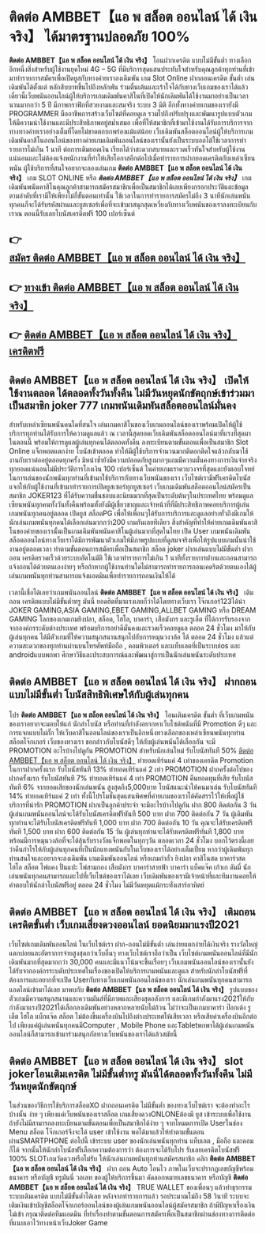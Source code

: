 # ติดต่อ AMBBET【แอ พ สล็อต ออนไลน์ ได้ เงิน จริง】  ได้มาตรฐานปลอดภัย 100%

**ติดต่อ AMBBET【แอ พ สล็อต ออนไลน์ ได้ เงิน จริง】** โอนฝากเครดิต แบบไม่มีขั้นต่ำ  ทางเลือกอีกหนึ่งสิ่งสำหรับผู้ใช้งานยุคใหม่ 4G – 5G ที่มีบริการสุดแสนประทับใจสำหรับคุณลูกค้าทุกท่านที่เข้ามาทำรายการสมัครเพื่อเปิดยูสกับทางค่ายเราลงเดิมพัน เกม Slot Online ฝากถอนเครดิต ขั้นต่ำ เล่นเดิมพันได้ตั้งแต่ หลักสิบบาทขึ้นไปถึงหลักพัน ร่วมตื่นเต้นและเร้าใจได้กับทางเว็บเกมของเราได้แล้วเดี๋ยวนี้เว็บพนันออนไลน์ผู้ให้บริการเกมเดิมพันคาสิโนที่เปิดให้นักเดิมพันได้ใช้งานมาอย่างเป็นเวลานานมากกว่า 5 ปี มีภาพกราฟิกที่สวยงามและสมจริง ระบบ 3 มิติ
อีกทั้งทางค่ายเกมของเรายังมี  PROGRAMMER มืออาชีพการสร้างเว็บไซต์ที่คอยดูเล  รวมไปถึงปรับปรุงและพัฒนารูปแบบตัวเกมให้มีความน่าใช้งานและมีประสิทธิภาพอยู่สม่ำเสมอ เพื่อที่ให้สมาชิกที่เข้ามาใช้งานได้รับการบริการจากทางทางค่ายเราอย่างเต็มที่โดยไม่ขาดตกบกพร่องแม้แต่น้อย เว็บเดิมพันสล็อตออนไลน์ผู้ให้บริการเกมเดิมพันคาสิโนออนไลน์ของทางค่ายเกมเดิมพันออนไลน์ของเรานั้นยังเป็นระบบออโต้ใช้เวลาการทำรายการไม่เกิน 1 นาที ต่อการเติมยอดเงิน เรียกได้ว่าสะดวกสบายและรวดเร็วทันใจสำหรับผู้ใช้งานแน่นอนและไม่ต้องแจ้งพนักงานที่ทำให้เสียโอกาสอีกต่อไปเมื่อทำรายการฝากยอดเครดิตกับเหล่าเซียนพนัน
ผู้ใช้บริการที่สนใจอยากจะลองเล่นเกม **ติดต่อ AMBBET【แอ พ สล็อต ออนไลน์ ได้ เงิน จริง】** เกม SLOT ONLINE หรือ ***ติดต่อ AMBBET【แอ พ สล็อต ออนไลน์ ได้ เงิน จริง】*** เกมเดิมพันพนันคาสิโนคุณลูกค้าสามารถสมัครสมาชิกเพื่อเป็นสมาชิกได้เลยเพียงกรอกประวัติและข้อมูลตามลำดับที่เรามีให้เพียงไม่กี่ขั้นตอนเท่านั้น ใช้เวลาในการทำรายการสมัครไม่ถึง 3 นาทีนักเล่นพนันทุกคนก็จะได้รับรหัสผ่านและยูสเซอร์เพื่อที่จะเข้ามาสนุกสุดเหวี่ยงกับทางเว็บพนันของเราลงทะเบียนกับเราณ ตอนนี้รับเลยโบนัสเครดิตฟรี 100 เปอร์เซ็นต์

## 👉 [สมัคร ติดต่อ AMBBET【แอ พ สล็อต ออนไลน์ ได้ เงิน จริง】](https://archa888.com/)
## 👉 [ทางเข้า ติดต่อ AMBBET【แอ พ สล็อต ออนไลน์ ได้ เงิน จริง】](https://archa888.com/)
## 👉 [ติดต่อ AMBBET【แอ พ สล็อต ออนไลน์ ได้ เงิน จริง】 เครดิตฟรี](https://archa888.com/)

## ติดต่อ AMBBET【แอ พ สล็อต ออนไลน์ ได้ เงิน จริง】 เปิดให้ใช้งานตลอด ได้ตลอดทั้งวันทั้งคืน ไม่มีวันหยุดนักขัตฤกษ์เข้าร่วมมาเป็นสมาชิก joker 777 เกมพนันเดิมพันสล็อตออนไลน์มั่นคง

สำหรับเหล่าเซียนพนันคนใดที่สนใจ เล่นเกมคาสิโนของเว็บเกมออนไลน์ของเราพร้อมเปิดให้ผู้ใช้บริการทุกท่านได้รับการให้ความดูแลแล้ว ณ เวลานี้สุดยอดเว็บเดิมพันสล็อตออนไลน์มาที่แรงที่สุดมาในตอนนี้ พร้อมให้การดูแลผู้เล่นทุกคนได้ตลอดทั้งคืน ลงทะเบียนตามขั้นตอนเพื่อเป็นสมาชิก Slot Online แจ็กพอตแตกง่าย โบนัสเข้าตลอด ทำให้มีผู้ใช้บริการจำนวนมากติดอกติดใจแล้วกลับมาใช้งานกับเราต่ออยู่ตลอดทุกครั้ง มิหนำซ้ำยังมีความปลอดภัยสูงมากๆแถมมีความมั่นคงทางการเงินจ่ายจริงทุกยอดแน่นอนไม่มีประวัติการโกงเงิน 100 เปอร์เซ็นต์ ในค่ายเกมเราควบวงจรที่สุดและยังตอบโจทย์ในการเล่นของนักพนันทุกท่านที่เข้ามาใช้บริการกับทางเว็บพนันของเรา
เว็บไซต์เรามีฟรีเครดิตโบนัสแจกให้กับผู้ใช้งานที่เข้ามาทำรายการเปิดยูสเซอร์ทุกยูสเซอร์ เว็บเกมเดิมพันสล็อตออนไลน์สมัครเป็นสมาชิก JOKER123 ที่ได้รับความชื่นชอบและนิยมมากที่สุดเป็นระดับต้นๆในประเทศไทย พร้อมดูแลเซียนพนันทุกคนทั้งวันทั้งคืนพร้อมทั้งยังมีผู้เชี่ยวชาญและเจ้าหน้าที่ที่มีประสิทธิภาพคอยบริการผู้เล่นเกมพนันทุกคนอยู่ตลอด เปิดยูส สล็อตPG เพื่อให้เพื่อนๆได้รับการบริการและดูแลอย่างทั่วถึงมีเกมให้นักเล่นเกมพนันทุกคนได้เลือกเล่นมากกว่า200 เกมกันเลยทีเดียว
สิ่งสำคัญที่ทำให้ค่ายเกมเดิมพันคาสิโนของค่ายของเรานั้นเป็นเกมเดิมพันพนันคาสิโนผู้เล่นมากที่สุดในไทย เปิด User  เกมพนันเดิมพันสล็อตออนไลน์ทางเว็บเราได้มีการพัฒนาตัวเกมให้มีภาพรูปแบบที่ดูสมจจริงเพื่อให้รูปแบบเกมนั้นน่าใช้งานอยู่ตลอดเวลา ทำตามขั้นตอนการสมัครเพื่อเป็นสมาชิก สล็อต joker ฝากเล่นแบบไม่มีขั้นต่ำ ฝาก ถอน เครดิตรวดเร็วด้วยระบบอัตโนมัติ ใช้เวลาทำรายการไม่เกิน 1 นาทีทั้งรายการฝากและถอนสามารถแจ้งถอนได้ด้วยตนเองง่ายๆ หรือถ้าหากผู้ใช้งานท่านใดไม่สามารถทำรายการถอนเคดริตด้วยตนเองได้ผู้เล่นเกมพนันทุกท่านสามารถแจ้งแอดมินเพื่อทำรายการถอนเงินให้ได้

เวลานี้เชื่อได้เลยว่าเกมพนันออนไลน์ **ติดต่อ AMBBET【แอ พ สล็อต ออนไลน์ ได้ เงิน จริง】** เติมถอน เครดิตแบบไม่มีขั้นต่ำทรู มันนี่ ยอดฮิตที่มาแรงเลยก็ว่าได้โดยทางเว็บเรา โจ๊กเกอร์123ได้นำ  JOKER GAMING,ASIA GAMING,EBET GAMING,ALLBET GAMING หรือ DREAM GAMING โลกของเกมเกมยิงปลา, สล็อต, ไฮโล, บาคาร่า, เสือมังกร และรูเล็ต ที่ได้การรับรองจากจากองค์กรระดับต่างประเทศ พร้อมบริการอย่าดีมั่นคงและรวดเร็วคอยดูแล ตลอด 24 ชั่วโมง มาให้กับผู้เล่นทุกคน ได้มีตัวเกมที่ให้ความสนุกสนานสนุกไปกับการหมุนวงวล้อ ได้ ตลอด 24 ชั่วโมง แล้วแต่ความสะดวกของทุกท่านผ่านบนโทรศัพท์มือถือ , คอมพิวเตอร์ และแท็บเลตที่เป็นระบบios และ androidแบบพกพา ศึกษาวิธีและประสบการณ์และพัฒนาสู่การเป็นนักเล่นพนันระดับประเทศ

## ติดต่อ AMBBET【แอ พ สล็อต ออนไลน์ ได้ เงิน จริง】 ฝากถอน แบบไม่มีขั้นต่ำ โบนัสสิทธิพิเศษให้กับผู้เล่นทุกคน

โปร **ติดต่อ AMBBET【แอ พ สล็อต ออนไลน์ ได้ เงิน จริง】** โอนเติมเครดิต ขั้นต่ำ ที่เว็บเกมพนันของเราอยากจะมอบให้แก่  นักล่าโบนัส หรือท่านที่กำลังอยากหาเว็บไซต์พนันที่มี  Promotion ดีๆ และการแจกแบบไม่กั๊ก ให้เว็บคาสิโนออนไลน์ของเราเป็นอีกหนึ่งทางเลือกของเหล่าเซียนพนันทุกท่าน สล็อตโจ๊กเกอร์ เว็บของทางเรา ขอกล่าวกับโบนัสดีๆ ให้กับผู้เล่นพนันได้เลือกกัน จะมี PROMOTION อะไรบ้างไปดูกัน
 PROMOTION สำหรับนักเล่นใหม่ รับโบนัสทันที 50% [ติดต่อ AMBBET【แอ พ สล็อต ออนไลน์ ได้ เงิน จริง】](https://archa888.com/) ทำยอดเทิร์นแค่ 4 เท่าของเครดิต
 Promotion ในการฝากครั้งแรก รับโบนัสทันที 13% ทำยอดเทิร์นแค่ 2 เท่า
 PROMOTION ฝากครั้งต่อไปของฝากครั้งแรก รับโบนัสทันที 7% ทำยอดเทิร์นแค่ 4 เท่า
 PROMOTION คืนยอดทุนที่เสีย รับโบนัสทันที 6% จากยอดเสียของนักเล่นพนัน สูงสุดถึง5,000บาท
โบนัสแนะนำให้คนมาเล่น รับโบนัสทันที 14% ทำยอดเทิร์นแค่ 2 เท่า
ทั้งนี้โปรโมชั่นสุดแสนพิศษที่ค่ายเกมของเราได้คัดสรรไว้ให้เพื่อผู้ใช้บริการที่น่ารัก  PROMOTION ฝากเป็นลูกค้าประจำ จะมีอะไรบ้างไปดูกัน
ฝาก 800 ติดต่อกัน 3 วัน ผู้เล่นเกมพนันออนไลน์จะได้รับโบนัสเครดิตฟรีทันที 500 บาท
ฝาก 700 ติดต่อกัน 7 วัน ผู้เดิมพันทุกท่านจะได้รับโบนัสเครดิตฟรีทันที 1,000 บาท
ฝาก 700 ติดต่อกัน 10 วัน คุณจะได้รับเครดิตฟรีทันที 1,500 บาท
ฝาก 600 ติดต่อกัน 15 วัน ผู้เล่นทุกท่านจะได้รับเครดิตฟรีทันที 1,800 บาท
พร้อมมีการหมุนวงล้อที่จะได้ลุ้นรับรางวัลแจ็กพอตในทุกๆวัน ตลอดเวลา 24 ชั่วโมง บอกไว้ตรงนี้เลยว่าคืนกำไรให้กับผู้เล่นทุกคนที่เป็นนักแทงพนันกับในเว็บของเราได้อย่างเต็มเปี่ยม หากว่าผู้เดิมพันทุกท่านสนใจและอยากจะลงเดิมพัน เกมเดิมพันออนไลน์ หรือเกมกำถั่ว  ยิงปลา คาสิโนสด บาคาร่าสด ไฮโล สล็อต ไพ่แคง ปั่นแปะ ไพ่สามกอง เสือมังกร บาคาร่าสายฟ้า บาคาร่า แบ็คแจ๊ค เก้าเก ดัมมี่ นักเล่นพนันทุกคนสามารถแตะไปที่เว็บไซต์ของเราได้เลย เว็บเดิมพันของเรามีเจ้าหน้าที่และทีมงานคอยให้คำตอบให้นักล่าโบนัสฟรีอยู่ ตลอด 24 ชั่วโมง ไม่มีวันหยุดแม้กระทั่งเสาร์อาทิตย์

## ติดต่อ AMBBET【แอ พ สล็อต ออนไลน์ ได้ เงิน จริง】 เติมถอนเครดิตขั้นต่ำ  เว็บเกมเสี่ยงดวงออนไลน์ ยอดนิยมมาแรงปี2021

เว็บไซต์เกมเดิมพันออนไลน์ ในเว็บไซต์เรา ฝาก-ถอนไม่มีขั้นต่ำ เล่นง่ายแตกง่ายได้เงินจริง รางวัลใหญ่แตกบ่อยและอัตราการจ่ายสูงสุดกว่าเว็บอื่นๆ ทางเว็บไซต์เราถือว่าเป็น เว็บไซต์เกมพนันออนไลน์ที่มีนักเดิมพันมากที่สุดมากกว่า 30,000 คนและมีแนวโน้มจะขึ้นเรื่อยๆ เว็บเกมพนันออนไลน์ของเรานั้นยังได้รับจากองค์กรระบดับประเทศในเรื่องของเปิดให้บริการเกมพนันและดูแล สำหรับนักล่าโบนัสฟรีที่ต้องการและอยากที่จะเปิด Userกับทางเว็บเกมพนันออนไลน์ของเรา นักเล่นเกมพนันทุกคนสามารถแอดไลน์เข้ามาได้เลย
	มาพบกับ **ติดต่อ AMBBET【แอ พ สล็อต ออนไลน์ ได้ เงิน จริง】** รูปแบบของตัวเกมมีความสนุกสนานและความมันส์ที่มีภาพและเสียงสุดอลังการ และมีเกมกำลังมาแรง2021ให้กับกำลังมาแรงปี2021ได้เลือกลงเดิมพันอย่างหลากหลายนับไม่ถ้วน  ไม่ว่าจะเป็นเกมบาคาร่า ป๊อกเด้ง รูเล็ต ไฮโล แบ็กแจ๊ค สล็อต ไม่ต้องขึ้นเครื่องบินไปถึงต่างประเทศให้เสียเวลา หรือเสียค่าเครื่องบินอีกต่อไป เพียงแค่ผู้เล่นพนันทุกคนมีComputer , Mobile Phone และTabletพกพาได้ผู้เล่นเกมพนันออนไลน์ก็สามารถเข้ามาร่วมสนุกกัลทางเว็บพนันของเราได้แล้วสมัยนี้

## ติดต่อ AMBBET【แอ พ สล็อต ออนไลน์ ได้ เงิน จริง】 slot jokerโอนเติมเครดิต ไม่มีขั้นต่ำทรู มันนี่ได้ตลอดทั้งวันทั้งคืน ไม่มีวันหยุดนักขัตฤกษ์

ในส่วนของวิธีการใช้บริการสล็อตXO ฝากถอนเครดิต ไม่มีขั้นต่ำ ของทางเว็บไซต์เรา จะต้องทำอะไรบ้างนั้น ง่าย ๆ เพียงแค่เว็บพนันของเราสล็อต เกมเสี่ยงดวงONLONEต้องมี ยูส เข้าระบบเพื่อใช้งาน ถ้ายังไม่มีสามารถลงทะเบียนตามขั้นตอนเพื่อเป็นสมาชิกได้ง่าย ๆ จากโหมดการเปิด Userในช่อง Menu สล็อต โจ๊กเกอร์จึงจะได้ user เข้าใช้งาน พอได้มาแล้วให้ทำตามขั้นตอนผ่านSMARTPHONE ต่อไปนี้
เข้าระบบ user  ของนักเล่นพนันทุกท่าน แท็บเลต , มือถือ และคอมก็ได้
จากนั้นให้นักล่าโบนัสฟรีเลือกความต้องการว่า ต้องการจะได้รับโปร รับเลยเครดิตโบนัสฟรี 100% SLOTเกมวัดดวงหรือไม่รับ
ให้นักเล่นเกมพนันทุกท่านสมัครสมาชิก คลิก **ติดต่อ AMBBET【แอ พ สล็อต ออนไลน์ ได้ เงิน จริง】** ฝาก ถอน Auto โอนไว ภาพในเว็บจะปรากฏเลขบัญชีพร้อมธนาคาร หรือบัญชี ทรูมันนี่ วอเลท ของผู้ให้บริการขึ้นมา
คัดลอกหมายเลขธนาคาร หรือบัญชี **ติดต่อ AMBBET【แอ พ สล็อต ออนไลน์ ได้ เงิน จริง】** TRUE WALLET ของเพื่อนๆ แล้วทำธุรกรรมระบบเติมเครดิต แบบไม่มีขั้นต่ำได้เลย
หลังจากทำรายการแล้ว รอประมาณไม่ถึง 58 วินาที ระบบจะเติมเงินเข้าบัญชีสล็อตโจ๊กเกอร์ออนไลน์ของผู้เล่นเกมพนันออนไลน์ผู้สมัครสมาชิก
ถ้ามีปัญหาเรื่องเงินไม่เข้า กรุณาติดต่อทีมแอดมิน ที่ทำเรื่องทำตามขั้นตอนการสมัครเพื่อเป็นสมาชิกผ่านช่องทางการติดต่อที่แนบเอาไว้ทางหน้าเว็บJoker Game


